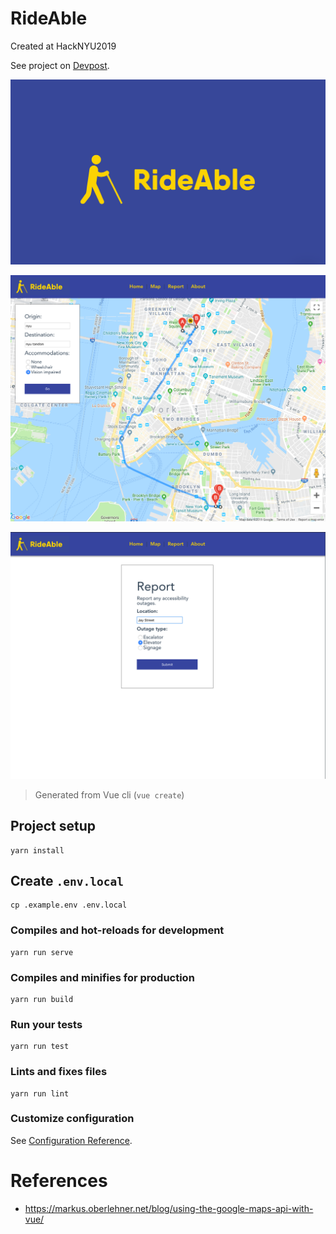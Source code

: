 # RideAble

Created at HackNYU2019

See project on [Devpost](https://devpost.com/software/rideable).

![heello](./screenshots/logo.png)

![heello](./screenshots/1.png)

![heello](./screenshots/2.png)

> Generated from Vue cli (`vue create`)

## Project setup
```
yarn install
```

## Create `.env.local`
```
cp .example.env .env.local
```

### Compiles and hot-reloads for development
```
yarn run serve
```

### Compiles and minifies for production
```
yarn run build
```

### Run your tests
```
yarn run test
```

### Lints and fixes files
```
yarn run lint
```

### Customize configuration
See [Configuration Reference](https://cli.vuejs.org/config/).


# References 

* https://markus.oberlehner.net/blog/using-the-google-maps-api-with-vue/